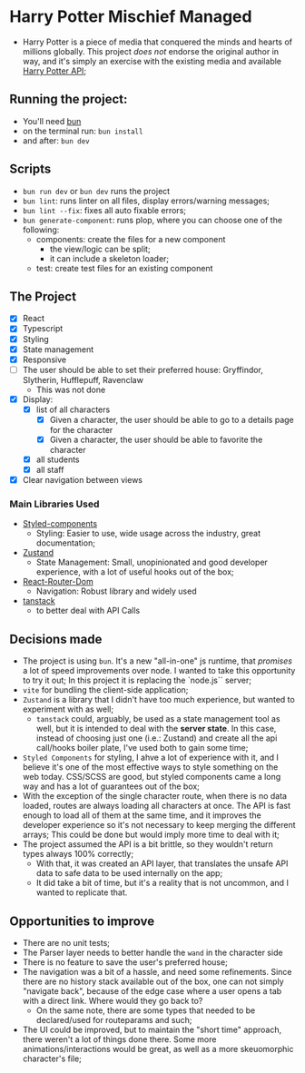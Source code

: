 # Harry Potter Mischief Managed

- Harry Potter is a piece of media that conquered the minds and hearts of millions globally. This project _does not_ endorse the original author in way, and it's simply an exercise with the existing media and available [Harry Potter API](https://hp-api.onrender.com/);

## Running the project:

- You'll need [bun](https://bun.sh/)
- on the terminal run: `bun install`
- and after: `bun dev`

## Scripts

- `bun run dev` or `bun dev` runs the project
- `bun lint`: runs linter on all files, display errors/warning messages;
- `bun lint --fix`: fixes all auto fixable errors;
- `bun generate-component`: runs plop, where you can choose one of the following:
  - components: create the files for a new component
    - the view/logic can be split;
    - it can include a skeleton loader;
  - test: create test files for an existing component

## The Project

- [x] React
- [x] Typescript
- [x] Styling
- [x] State management
- [x] Responsive
- [ ] The user should be able to set their preferred house: Gryffindor, Slytherin, Hufflepuff, Ravenclaw
  - This was not done
- [x] Display:
  - [x] list of all characters
    - [x] Given a character, the user should be able to go to a details page for the character
    - [x] Given a character, the user should be able to favorite the character
  - [x] all students
  - [x] all staff
- [x] Clear navigation between views

### Main Libraries Used

- [Styled-components](https://styled-components.com/)
  - Styling: Easier to use, wide usage across the industry, great documentation;
- [Zustand](https://zustand-demo.pmnd.rs/)
  - State Management: Small, unopinionated and good developer experience, with a lot of useful hooks out of the box;
- [React-Router-Dom](https://reactrouter.com/en/main)
  - Navigation: Robust library and widely used
- [tanstack](https://tanstack.com/)
  - to better deal with API Calls

## Decisions made

- The project is using `bun`. It's a new "all-in-one" js runtime, that _promises_ a lot of speed improvements over node. I wanted to take this opportunity to try it out; In this project it is replacing the `node.js`` server;
- `vite` for bundling the client-side application;
- `Zustand` is a library that I didn't have too much experience, but wanted to experiment with as well;
  - `tanstack` could, arguably, be used as a state management tool as well, but it is intended to deal with the **server state**. In this case, instead of choosing just one (i.e.: Zustand) and create all the api call/hooks boiler plate, I've used both to gain some time;
- `Styled Components` for styling, I ahve a lot of experience with it, and I believe it's one of the most effective ways to style something on the web today. CSS/SCSS are good, but styled components came a long way and has a lot of guarantees out of the box;
- With the exception of the single character route, when there is no data loaded, routes are always loading all characters at once. The API is fast enough to load all of them at the same time, and it improves the developer experience so it's not necessary to keep merging the different arrays; This could be done but would imply more time to deal with it;
- The project assumed the API is a bit brittle, so they wouldn't return types always 100% correctly;
  - With that, it was created an API layer, that translates the unsafe API data to safe data to be used internally on the app;
  - It did take a bit of time, but it's a reality that is not uncommon, and I wanted to replicate that.

## Opportunities to improve

- There are no unit tests;
- The Parser layer needs to better handle the `wand` in the character side
- There is no feature to save the user's preferred house;
- The navigation was a bit of a hassle, and need some refinements. Since there are no history stack available out of the box, one can not simply "navigate back", because of the edge case where a user opens a tab with a direct link. Where would they go back to?
  - On the same note, there are some types that needed to be declared/used for routeparams and such;
- The UI could be improved, but to maintain the "short time" approach, there weren't a lot of things done there. Some more animations/interactions would be great, as well as a more skeuomorphic character's file;
